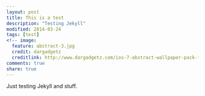 ```yaml
---
layout: post
title: This is a test
description: "Testing Jekyll"
modified: 2014-03-24
tags: [test]
<!-- image:
  feature: abstract-3.jpg
  credit: dargadgetz
  creditlink: http://www.dargadgetz.com/ios-7-abstract-wallpaper-pack-for-iphone-5-and-ipod-touch-retina/ -->
comments: true
share: true
---
```


Just testing Jekyll and stuff.
